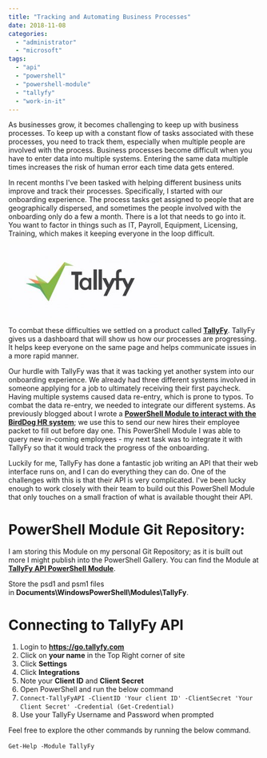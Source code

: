 ```yaml
---
title: "Tracking and Automating Business Processes"
date: 2018-11-08
categories: 
  - "administrator"
  - "microsoft"
tags: 
  - "api"
  - "powershell"
  - "powershell-module"
  - "tallyfy"
  - "work-in-it"
---
```


As businesses grow, it becomes challenging to keep up with business processes. To keep up with a constant flow of tasks associated with these processes, you need to track them, especially when multiple people are involved with the process. Business processes become difficult when you have to enter data into multiple systems. Entering the same data multiple times increases the risk of human error each time data gets entered.

In recent months I've been tasked with helping different business units improve and track their processes. Specifically, I started with our onboarding experience. The process tasks get assigned to people that are geographically dispersed, and sometimes the people involved with the onboarding only do a few a month. There is a lot that needs to go into it. You want to factor in things such as IT, Payroll, Equipment, Licensing, Training, which makes it keeping everyone in the loop difficult.

[![](images/tallyfy-300x146.jpg)](http://mattblogsit.com/wp-content/uploads/2018/11/tallyfy.jpg)

To combat these difficulties we settled on a product called **[TallyFy](https://tallyfy.com/)**. TallyFy gives us a dashboard that will show us how our processes are progressing. It helps keep everyone on the same page and helps communicate issues in a more rapid manner.

Our hurdle with TallyFy was that it was tacking yet another system into our onboarding experience. We already had three different systems involved in someone applying for a job to ultimately receiving their first paycheck. Having multiple systems caused data re-entry, which is prone to typos. To combat the data re-entry, we needed to integrate our different systems. As previously blogged about I wrote a **[PowerShell Module to interact with the BirdDog HR system](http://mattblogsit.com/microsoft/windows/powershell/using-powershell-with-restful-apis-birddoghr-api-module)**; we use this to send our new hires their employee packet to fill out before day one. This PowerShell Module I was able to query new in-coming employees - my next task was to integrate it with TallyFy so that it would track the progress of the onboarding.

Luckily for me, TallyFy has done a fantastic job writing an API that their web interface runs on, and I can do everything they can do. One of the challenges with this is that their API is very complicated. I've been lucky enough to work closely with their team to build out this PowerShell Module that only touches on a small fraction of what is available thought their API.

# PowerShell Module Git Repository:

I am storing this Module on my personal Git Repository; as it is built out more I might publish into the PowerShell Gallery. You can find the Module at [**TallyFy API PowerShell Module**](https://github.com/mattgrif/TallyFy-API-PowerShell-Module).

Store the psd1 and psm1 files in **Documents\\WindowsPowerShell\\Modules\\TallyFy**.

# Connecting to TallyFy API

1. Login to **https://go.tallyfy.com**
2. Click on **your name** in the Top Right corner of site
3. Click **Settings**
4. Click **Integrations**
5. Note your **Client ID** and **Client Secret**
6. Open PowerShell and run the below command
7. `Connect-TallyFyAPI -ClientID 'Your client ID' -ClientSecret 'Your Client Secret' -Credential (Get-Credential)` 
8. Use your TallyFy Username and Password when prompted

Feel free to explore the other commands by running the below command.

`Get-Help -Module TallyFy`
